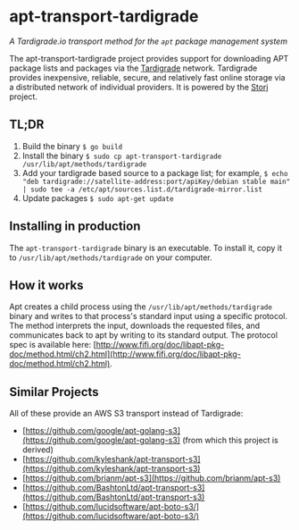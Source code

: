 # apt-transport-tardigrade

_A Tardigrade.io transport method for the `apt` package management system_

The apt-transport-tardigrade project provides support for downloading APT
package lists and packages via the [Tardigrade](https://tardigrade.io/)
network. Tardigrade provides inexpensive, reliable, secure, and relatively
fast online storage via a distributed network of individual providers. It
is powered by the [Storj](https://storj.io/) project.

## TL;DR
1. Build the binary `$ go build`
1. Install the binary `$ sudo cp apt-transport-tardigrade /usr/lib/apt/methods/tardigrade`
1. Add your tardigrade based source to a package list; for example, `$ echo "deb tardigrade://satellite-address:port/apiKey/debian stable main" | sudo tee -a /etc/apt/sources.list.d/tardigrade-mirror.list`
1. Update packages `$ sudo apt-get update`

## Installing in production

The `apt-transport-tardigrade` binary is an executable. To install it, copy
it to `/usr/lib/apt/methods/tardigrade` on your computer.

## How it works

Apt creates a child process using the `/usr/lib/apt/methods/tardigrade` binary and
writes to that process's standard input using a specific protocol. The method
interprets the input, downloads the requested files, and communicates back to
apt by writing to its standard output. The protocol spec is available here:
[http://www.fifi.org/doc/libapt-pkg-doc/method.html/ch2.html](http://www.fifi.org/doc/libapt-pkg-doc/method.html/ch2.html).

## Similar Projects

All of these provide an AWS S3 transport instead of Tardigrade:

* [https://github.com/google/apt-golang-s3](https://github.com/google/apt-golang-s3) (from which this project is derived)
* [https://github.com/kyleshank/apt-transport-s3](https://github.com/kyleshank/apt-transport-s3)
* [https://github.com/brianm/apt-s3](https://github.com/brianm/apt-s3)
* [https://github.com/BashtonLtd/apt-transport-s3](https://github.com/BashtonLtd/apt-transport-s3)
* [https://github.com/lucidsoftware/apt-boto-s3/](https://github.com/lucidsoftware/apt-boto-s3/)
